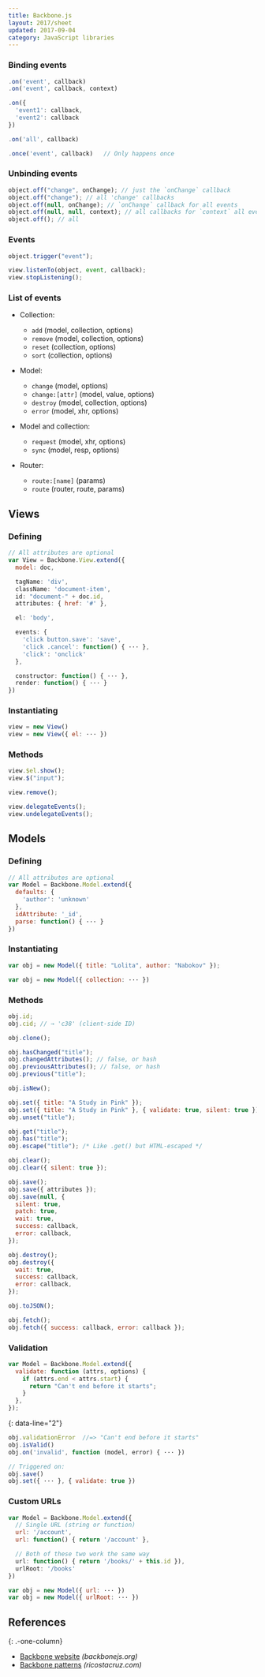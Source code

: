 ```yaml
---
title: Backbone.js
layout: 2017/sheet
updated: 2017-09-04
category: JavaScript libraries
---
```


### Binding events

```js
.on('event', callback)
.on('event', callback, context)
```

```js
.on({
  'event1': callback,
  'event2': callback
})
```

```js
.on('all', callback)
```

```js
.once('event', callback)   // Only happens once
```

### Unbinding events

```js
object.off("change", onChange); // just the `onChange` callback
object.off("change"); // all 'change' callbacks
object.off(null, onChange); // `onChange` callback for all events
object.off(null, null, context); // all callbacks for `context` all events
object.off(); // all
```

### Events

```js
object.trigger("event");
```

```js
view.listenTo(object, event, callback);
view.stopListening();
```

### List of events

- Collection:

  - `add` (model, collection, options)
  - `remove` (model, collection, options)
  - `reset` (collection, options)
  - `sort` (collection, options)

- Model:

  - `change` (model, options)
  - `change:[attr]` (model, value, options)
  - `destroy` (model, collection, options)
  - `error` (model, xhr, options)

- Model and collection:

  - `request` (model, xhr, options)
  - `sync` (model, resp, options)

- Router:
  - `route:[name]` (params)
  - `route` (router, route, params)

## Views

### Defining

```js
// All attributes are optional
var View = Backbone.View.extend({
  model: doc,
```

```js
  tagName: 'div',
  className: 'document-item',
  id: "document-" + doc.id,
  attributes: { href: '#' },
```

```js
  el: 'body',
```

```js
  events: {
    'click button.save': 'save',
    'click .cancel': function() { ··· },
    'click': 'onclick'
  },
```

```js
  constructor: function() { ··· },
  render: function() { ··· }
})
```

### Instantiating

```js
view = new View()
view = new View({ el: ··· })
```

### Methods

```js
view.$el.show();
view.$("input");
```

```js
view.remove();
```

```js
view.delegateEvents();
view.undelegateEvents();
```

## Models

### Defining

```js
// All attributes are optional
var Model = Backbone.Model.extend({
  defaults: {
    'author': 'unknown'
  },
  idAttribute: '_id',
  parse: function() { ··· }
})
```

### Instantiating

```js
var obj = new Model({ title: "Lolita", author: "Nabokov" });
```

```js
var obj = new Model({ collection: ··· })
```

### Methods

```js
obj.id;
obj.cid; // → 'c38' (client-side ID)
```

```js
obj.clone();
```

```js
obj.hasChanged("title");
obj.changedAttributes(); // false, or hash
obj.previousAttributes(); // false, or hash
obj.previous("title");
```

```js
obj.isNew();
```

```js
obj.set({ title: "A Study in Pink" });
obj.set({ title: "A Study in Pink" }, { validate: true, silent: true });
obj.unset("title");
```

```js
obj.get("title");
obj.has("title");
obj.escape("title"); /* Like .get() but HTML-escaped */
```

```js
obj.clear();
obj.clear({ silent: true });
```

```js
obj.save();
obj.save({ attributes });
obj.save(null, {
  silent: true,
  patch: true,
  wait: true,
  success: callback,
  error: callback,
});
```

```js
obj.destroy();
obj.destroy({
  wait: true,
  success: callback,
  error: callback,
});
```

```js
obj.toJSON();
```

```js
obj.fetch();
obj.fetch({ success: callback, error: callback });
```

### Validation

```js
var Model = Backbone.Model.extend({
  validate: function (attrs, options) {
    if (attrs.end < attrs.start) {
      return "Can't end before it starts";
    }
  },
});
```

{: data-line="2"}

```js
obj.validationError  //=> "Can't end before it starts"
obj.isValid()
obj.on('invalid', function (model, error) { ··· })
```

```js
// Triggered on:
obj.save()
obj.set({ ··· }, { validate: true })
```

### Custom URLs

```js
var Model = Backbone.Model.extend({
  // Single URL (string or function)
  url: '/account',
  url: function() { return '/account' },
```

```js
  // Both of these two work the same way
  url: function() { return '/books/' + this.id }),
  urlRoot: '/books'
})
```

```js
var obj = new Model({ url: ··· })
var obj = new Model({ urlRoot: ··· })
```

## References

{: .-one-column}

- [Backbone website](http://backbonejs.org/) _(backbonejs.org)_
- [Backbone patterns](http://ricostacruz.com/backbone-patterns/) _(ricostacruz.com)_
